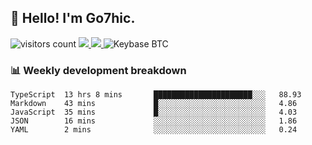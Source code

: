 ## 👋 Hello! I'm Go7hic.

 ![visitors count](https://visitors-by-url-pls-dont-use-this-in-your-repo.vercel.app/Go7hic-github-readme)
 <a href="https://twitter.com/Go7hic">
    <img src="https://img.shields.io/badge/-@Go7hic-1ca0f1?style=flat-square&labelColor=1ca0f1&logo=twitter&logoColor=white&link=https://twitter.com/Go7hic">
   <a/>
   <a href="mailto:gtfx0209@gmail.com">
    <img src="https://img.shields.io/badge/-gtfx0209@gmail.com-c14438?style=flat-square&logo=Gmail&logoColor=white&link=mailto:gtfx0209@gmail.com">
   <a/>
    ![Keybase BTC](https://img.shields.io/keybase/btc/Go7hic)
 <!--
🔭 I’m currently working
🌱 I’m currently learning
💬 Ask me about 
📫 How to reach me: 
⚡ Fun fact: 
-->
 <!--
![My Github Stats](https://github-readme-stats.vercel.app/api?username=Go7hic&show_icons=true&count_private=true)

-->

### 📊 Weekly development breakdown
<!--START_SECTION:waka-->
```text
TypeScript  13 hrs 8 mins       ██████████████████████░░░   88.93 
Markdown    43 mins             █░░░░░░░░░░░░░░░░░░░░░░░░   4.86 
JavaScript  35 mins             █░░░░░░░░░░░░░░░░░░░░░░░░   4.03 
JSON        16 mins             ░░░░░░░░░░░░░░░░░░░░░░░░░   1.86 
YAML        2 mins              ░░░░░░░░░░░░░░░░░░░░░░░░░   0.24
```
<!--END_SECTION:waka-->

